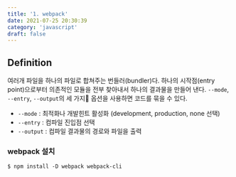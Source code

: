 ```yaml
---
title: '1. webpack'
date: 2021-07-25 20:30:39
category: 'javascript'
draft: false
---
```


## Definition

여러개 파일을 하나의 파일로 합쳐주는 번들러(bundler)다. 하나의 시작점(entry point)으로부터 의존적인 모듈을 전부 찾아내서 하나의 결과물을 만들어 낸다.
`--mode`, `--entry`, `--output`의 세 가지 옵션을 사용하면 코드를 묶을 수 있다.

- `--mode` : 최적화나 개발힌트 활성화 (development, production, none 선택)
- `--entry` : 컴파일 진입점 선택
- `--output` : 컴파일 결과물의 경로와 파일을 출력

### webpack 설치

`$ npm install -D webpack webpack-cli`

